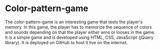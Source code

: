 # Color-pattern-game
The color-pattern-game is an interesting game that tests the player's memory. In this game, the player has to memorize the sequence of colors and sounds depending on that the player either wins or looses in the game. It is a simple game and is developed using HTML, CSS, JavaScript (jQuery library). It is deployed on GitHub to host it live on the internet.
